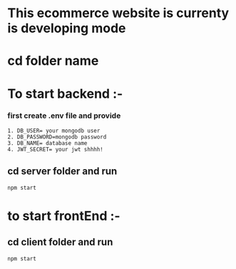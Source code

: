 # This ecommerce website is currenty is developing mode

# cd folder name

# To start backend :-
### first create .env file and provide
    1. DB_USER= your mongodb user
    2. DB_PASSWORD=mongodb password
    3. DB_NAME= database name
    4. JWT_SECRET= your jwt shhhh!
## cd server folder and run
 `npm start`

# to start frontEnd :- 
## cd client folder and run 
 `npm start`
